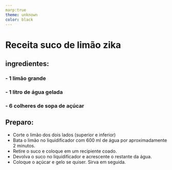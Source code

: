 ```yaml
---
marp:true
theme: unknown
color: black 
---
```


# Receita suco de limão zika 

## ingredientes: 

### - 1 limão grande
### - 1 litro de água gelada
### - 6 colheres de sopa de açúcar


## Preparo: 
- Corte o limão dos dois lados (superior e inferior)
- Bata o limão no liquidificador com 600 ml de água por aproximadamente 2 minutos.
- Retire o suco e coloque em um recipiente coado.
- Devolva o suco no liquidificador e acrescente o restante da água.
- Coloque o açúcar e gelo se quiser.
Sirva em seguida.